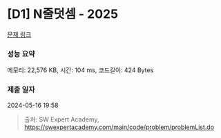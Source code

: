 # [D1] N줄덧셈 - 2025 

[문제 링크](https://swexpertacademy.com/main/code/problem/problemDetail.do?contestProbId=AV5QFZtaAscDFAUq) 

### 성능 요약

메모리: 22,576 KB, 시간: 104 ms, 코드길이: 424 Bytes

### 제출 일자

2024-05-16 19:58



> 출처: SW Expert Academy, https://swexpertacademy.com/main/code/problem/problemList.do